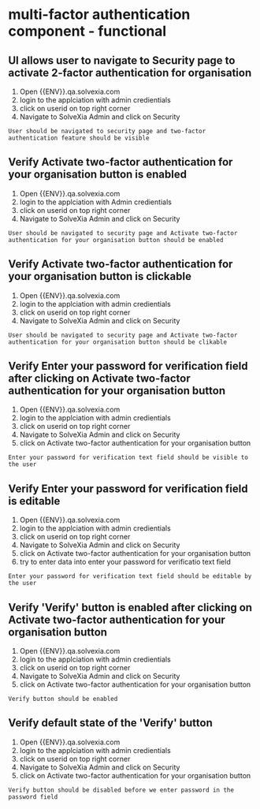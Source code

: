# multi-factor authentication component - functional


## UI allows user to navigate to Security page to activate 2-factor authentication for organisation

1. Open {{ENV}}.qa.solvexia.com
2. login to the applciation with admin credientials 
3. click on userid on top right corner
4. Navigate to  SolveXia Admin and click on Security 

`User should be navigated to security page and two-factor authentication feature should be visible`

## Verify Activate two-factor authentication for your organisation button is enabled
1. Open {{ENV}}.qa.solvexia.com
2. login to the applciation with Admin credientials 
3. click on userid on top right corner
4. Navigate to  SolveXia Admin and click on Security 

`User should be navigated to security page and Activate two-factor authentication for your organisation button should be enabled`

## Verify Activate two-factor authentication for your organisation button is clickable
1. Open {{ENV}}.qa.solvexia.com
2. login to the applciation with admin credientials 
3. click on userid on top right corner
4. Navigate to  SolveXia Admin and click on Security 

`User should be navigated to security page and Activate two-factor authentication for your organisation button should be clikable`

## Verify Enter your password for verification field after clicking on Activate two-factor authentication for your organisation button
1. Open {{ENV}}.qa.solvexia.com
2. login to the applciation with admin credientials 
3. click on userid on top right corner
4. Navigate to  SolveXia Admin and click on Security 
5. click on Activate two-factor authentication for your organisation button

`Enter your password for verification text field should be visible to the user`

## Verify Enter your password for verification field is editable
1. Open {{ENV}}.qa.solvexia.com
2. login to the applciation with admin credientials 
3. click on userid on top right corner
4. Navigate to  SolveXia Admin and click on Security 
5. click on Activate two-factor authentication for your organisation button
6. try to enter data into enter your password for verificatio text field

`Enter your password for verification text field should be editable by the user`

## Verify 'Verify' button is enabled after clicking on Activate two-factor authentication for your organisation button

1. Open {{ENV}}.qa.solvexia.com
2. login to the applciation with admin credientials 
3. click on userid on top right corner
4. Navigate to  SolveXia Admin and click on Security 
5. click on Activate two-factor authentication for your organisation button

`Verify button should be enabled`

## Verify default state of the  'Verify' button 

1. Open {{ENV}}.qa.solvexia.com
2. login to the applciation with admin credientials 
3. click on userid on top right corner
4. Navigate to  SolveXia Admin and click on Security 
5. click on Activate two-factor authentication for your organisation button

`Verify button should be disabled before we enter password in the password field`


